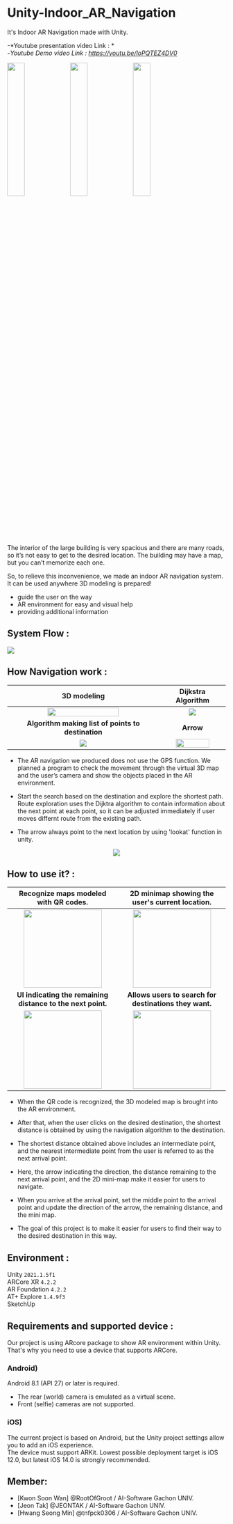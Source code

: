 # Unity-Indoor_AR_Navigation
It's Indoor AR Navigation made with Unity.

-*Youtube presentation video Link : *   
-*Youtube Demo video Link : https://youtu.be/loPQTEZ4DV0*

<img width = 28% src=https://user-images.githubusercontent.com/76057758/167531642-8973d3b5-0b47-42cd-91b4-135f9f42614c.gif> <img width = 28% src=https://user-images.githubusercontent.com/76057758/167301658-aaa9c6f0-b034-4742-ac03-2b12700e1014.gif>
<img width = 28% src=https://user-images.githubusercontent.com/76057758/167550653-a379fefa-5741-45c4-a88b-62e81d760265.gif>


The interior of the large building is very spacious and there are many roads, so it’s not easy to get to the desired location. The building may have a map, but you can’t memorize each one.

So, to relieve this inconvenience, we made an indoor AR navigation system. It can be used anywhere 3D modeling is prepared!

- guide the user on the way   
- AR environment for easy and visual help   
- providing additional information

## **System Flow :**
<img src=https://user-images.githubusercontent.com/76057758/172294345-f0fd2ae5-db00-48c1-ac8f-e0e2b0bf347c.png>

## **How Navigation work :**

3D modeling | Dijkstra Algorithm  
:-------------------------:|:-------------------------:
<img width=70% src=https://user-images.githubusercontent.com/43882631/172041501-192f2588-e22b-4e92-a0b9-abdc0ff9b0dd.png>  |  <img src="https://user-images.githubusercontent.com/43882631/167574411-c274843d-fce0-4b63-a961-af20c8858641.gif"></img>
**Algorithm making list of points to destination**  |  **Arrow**
<img src="https://user-images.githubusercontent.com/43882631/172042101-22d92899-2b02-49a4-b91e-3f3c455968ad.png"></img>  |  <img width=75% src="https://user-images.githubusercontent.com/43882631/172040964-6a2c1385-4673-47ba-8da3-145104879ee2.gif"></img>

* The AR navigation we produced does not use the GPS function. We planned a program to check the movement through the virtual 3D map and the user’s camera and show the objects placed in the AR environment.

* Start the search based on the destination and explore the shortest path. Route exploration uses the Dijktra algorithm to contain information about the next point at each point, so it can be adjusted immediately if user moves differnt route from the existing path.

* The arrow always point to the next location by using 'lookat' function in unity.

<p align="center">
  <img src=https://user-images.githubusercontent.com/43882631/172041303-8077d8ab-3d2e-4c11-a939-e4803b91f5d5.gif> 
</p>

## **How to use it? :**

Recognize maps modeled with QR codes.| 2D minimap showing the user's current location.  
:-------------------------:|:-------------------------:
<img src="https://user-images.githubusercontent.com/76037656/167076052-72fedd6c-7156-4e60-856d-44fe12ac4dfd.png" width="180px"></img>  |  <img src="https://user-images.githubusercontent.com/76037656/167076131-77ec5ce0-5d99-4eaa-a386-683fc10af319.PNG" width="180px"></img>
**UI indicating the remaining distance to the next point.**  |  **Allows users to search for destinations they want.**
<img src="https://user-images.githubusercontent.com/76037656/167076134-9ff25658-95a8-4326-9d03-ddc111f56d67.PNG" width="180px" /></img>  |  <img src="https://user-images.githubusercontent.com/76037656/167076138-715c54db-b397-4eb6-b3ac-55e82d415f6a.png" width="180px"></img>

* When the QR code is recognized, the 3D modeled map is brought into the AR environment.

* After that, when the user clicks on the desired destination, the shortest distance is obtained by using the navigation algorithm to the destination.

* The shortest distance obtained above includes an intermediate point, and the nearest intermediate point from the user is referred to as the next arrival point.

* Here, the arrow indicating the direction, the distance remaining to the next arrival point, and the 2D mini-map make it easier for users to navigate.

* When you arrive at the arrival point, set the middle point to the arrival point and update the direction of the arrow, the remaining distance, and the mini map.

* The goal of this project is to make it easier for users to find their way to the desired destination in this way.

<!---
## **Features :**

### `Collider`
The collision function was used to recognize that the user reached the crosspoint or arrival point.

### `Image Tracking`
The camera recognizes the predetermined image, creates and designates a location and an object.

### `Laycast`
Shooting invisible rays to determine what objects are hit by the rays and then post-processing them.

### `LineRenderer`
The line renderer draws lines that connect each using an array of two or more points in the 3D space.
The project draws a line by recognizing the user's location on the map and the following points.

### `LOD Group`
LOD, Level Of Detail, is one of the optimaization technologies created to reduce the load of the 
system due to the nature of the project that needs to be implemented in real time.
Within the project, distant objects were used to make them invisible to the user.

### `Unity UI`

### `2D Sprite`
--->

## **Environment :**
Unity `2021.1.5f1`   
ARCore XR `4.2.2`   
AR Foundation `4.2.2`   
AT+ Explore `1.4.9f3`   
SketchUp   

## **Requirements and supported device :**
Our project is using ARcore package to show AR environment within Unity. That's why you need to use a device that supports ARCore.

### **Android)**   
Android 8.1 (API 27) or later is required.   
- The rear (world) camera is emulated as a virtual scene.
- Front (selfie) cameras are not supported.

### **iOS)**   
The current project is based on Android, but the Unity project settings allow you to add an iOS experience.   
The device must support ARKit. Lowest possible deployment target is iOS 12.0, but latest iOS 14.0 is strongly recommended.

## **Member:**
* [Kwon Soon Wan] @RootOfGroot / AI-Software Gachon UNIV.
* [Jeon Tak] @JEONTAK / AI-Software Gachon UNIV.
* [Hwang Seong Min] @tnfpck0306 / AI-Software Gachon UNIV.

